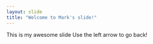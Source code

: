 ```yaml
---
layout: slide
title: "Welcome to Mark's slide!"
---
```

This is my awesome slide
Use the left arrow to go back!

